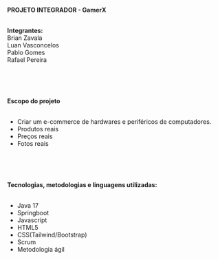 <strong>PROJETO INTEGRADOR - GamerX</strong><br><br>

<strong>Integrantes:</strong>
<br>Brian Zavala
<br>Luan Vasconcelos
<br>Pablo Gomes
<br> Rafael Pereira

<br><br><br>

<strong>Escopo do projeto</strong><br><br>
* Criar um e-commerce de hardwares e periféricos de computadores.<br>
* Produtos reais<br>
* Preços reais<br>
* Fotos reais<br>

<br><br><br>

<strong>Tecnologias, metodologias e linguagens utilizadas:</strong><br><br>

* Java 17
* Springboot
* Javascript
* HTML5
* CSS(Tailwind/Bootstrap)
* Scrum
* Metodologia ágil
